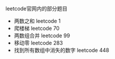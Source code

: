 leetcode官网内的部分题目

- 两数之和 leetcode 1
- 爬楼梯 leetcode 70
- 两数组合并 leetcode 99
- 移动零 leetcode 283
- 找到所有数组中消失的数字 leetcode 448

